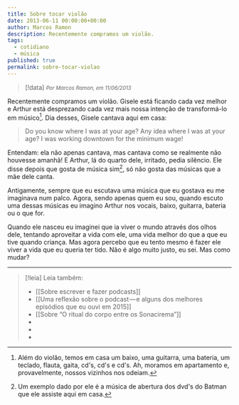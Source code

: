 ```yaml
---
title: Sobre tocar violão
date: 2013-06-11 00:00:00+00:00
author: Marcos Ramon
description: Recentemente compramos um violão.
tags:
  - cotidiano
  - música
published: true
permalink: sobre-tocar-violao
---
```

> [!data] <small><i>Por Marcos Ramon, em 11/06/2013</i></small>

Recentemente compramos um violão. Gisele está ficando cada vez melhor e Arthur está desprezando cada vez mais nossa intenção de transformá-lo em músico[^1].
Dia desses, Gisele cantava aqui em casa:

> Do you know where I was at your age?
Any idea where I was at your age?
I was working downtown for the minimum wage!

Entendam: ela não apenas cantava, mas cantava como se realmente não houvesse amanhã! E Arthur, lá do quarto dele, irritado, pedia silêncio. Ele disse depois que gosta de música sim[^2], só não gosta das músicas que a mãe dele canta. 

Antigamente, sempre que eu escutava uma música que eu gostava eu me imaginava num palco. Agora, sendo apenas quem eu sou, quando escuto uma dessas músicas eu imagino Arthur nos vocais, baixo, guitarra, bateria ou o que for.

Quando ele nasceu eu imaginei que ia viver o mundo através dos olhos dele, tentando aproveitar a vida com ele, uma vida melhor do que a que eu tive quando criança. Mas agora percebo que eu tento mesmo é fazer ele viver a vida que eu queria ter tido. Não é algo muito justo, eu sei. Mas como mudar?

[^1]: Além do violão, temos em casa um baixo, uma guitarra, uma bateria, um teclado, flauta, gaita, cd's, cd's e cd's. Ah, moramos em apartamento e, provavelmente, nossos vizinhos nos odeiam.
  
[^2]: Um exemplo dado por ele é a música de abertura dos dvd's do Batman que ele assiste aqui em casa.



---
> [!leia] Leia também:
> - [[Sobre escrever e fazer podcasts]]
> - [[Uma reflexão sobre o podcast — e alguns dos melhores episódios que eu ouvi em 2015]]
> - [[Sobre “O ritual do corpo entre os Sonacirema”]]
> -
> -
> -